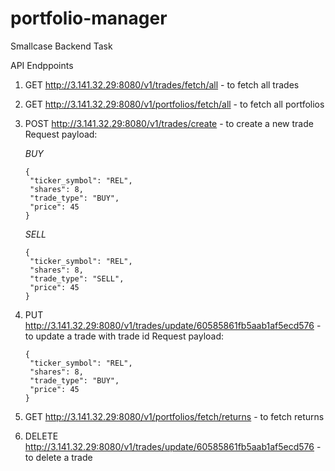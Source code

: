 # portfolio-manager
Smallcase Backend Task

API Endppoints

1. GET http://3.141.32.29:8080/v1/trades/fetch/all - to fetch all trades
2. GET http://3.141.32.29:8080/v1/portfolios/fetch/all - to fetch all portfolios
3. POST http://3.141.32.29:8080/v1/trades/create - to create a new trade
   Request payload:
   
    *BUY*
     ```
     {
      "ticker_symbol": "REL",
      "shares": 8,
      "trade_type": "BUY",
      "price": 45
     }
     ```
     *SELL*
     ```
     {
      "ticker_symbol": "REL",
      "shares": 8,
      "trade_type": "SELL",
      "price": 45
     }
     ```
4. PUT http://3.141.32.29:8080/v1/trades/update/60585861fb5aab1af5ecd576 - to update a trade with trade id
   Request payload:
   ```
   {
    "ticker_symbol": "REL",
    "shares": 8,
    "trade_type": "BUY",
    "price": 45
   }
   ```
   
   
5. GET http://3.141.32.29:8080/v1/portfolios/fetch/returns - to fetch returns


7. DELETE http://3.141.32.29:8080/v1/trades/update/60585861fb5aab1af5ecd576 - to delete a trade
